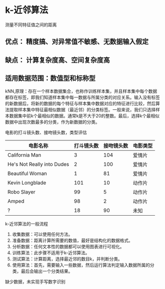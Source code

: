 # k-近邻算法

测量不同特征值之间的距离

## 优点： 精度搞、对异常值不敏感、无数据输入假定

## 缺点： 计算复杂度高、空间复杂度高

## 适用数据范围：数值型和标称型

kNN,原理：存在一个样本数据集合，也称作训练样本集，并且样本集中每个数据都存在标签，即我们知道样本集中每一数据与所属分类的对应关系。输入没有标签的新数据后，将新的数据的每个特征与样本集中数据对应的特征进行比较，然后算法提取样本集中特征最相似数据（最近邻）的分类标签。一般来说，我们只选择样本数据集中前k个最相似的数据。通常k是不大于20的整数。最后，选择k个最相似数据中出现次数最多的分类，作为新数据的分类。

电影的打斗镜头数、接吻镜头数，类型评估

| 电影名称 | 打斗镜头数 | 接吻镜头数 | 电影类型 |
| --------- | --------- | --------- | --------- |
| California Man | 3 | 104 | 爱情片 |
| He's Not Really into Dudes | 2| 100 | 爱情片 |
| Beautiful Woman | 1 | 81 | 爱情片 |
| Kevin Longblade  | 101 | 10 | 动作片 |
| Robo Slayer | 99 | 5 | 动作片 |
| Amped | 98 | 2 | 动作片 |
| ? | 18 | 90 | 未知 |

k-近邻算法的一般流程

1. 收集数据：可以使用任何方法。
2. 准备数据：距离计算所需要的数值，最好是结构化的数据格式。
3. 分析数据：任何文本性的数据都可以使用图表进行可视化。
4. 训练算法：此步骤不适用于k-近邻算法。
5. 测试算法：计算距离，选择最近邻的数目k，并判断分类。
6. 使用算法：首先，需要输入一些数据，然后运行算法判定输入数据所属的分类，最后会输出一个分类结果。

缺少数据，未实现手写数字识别

